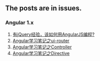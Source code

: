 ## The posts are in issues.

### Angular 1.x

1. [有jQuery经验，该如何用AngularJS编程?](https://github.com/Hugo-seth/blog/issues/3 "")
2. [Angular学习笔记之ui-router](https://github.com/Hugo-seth/blog/issues/2 "")
3. [Angular学习笔记之Controller](https://github.com/Hugo-seth/blog/issues/4 "")
4. [Angular学习笔记之Directive](https://github.com/Hugo-seth/blog/issues/5 "")